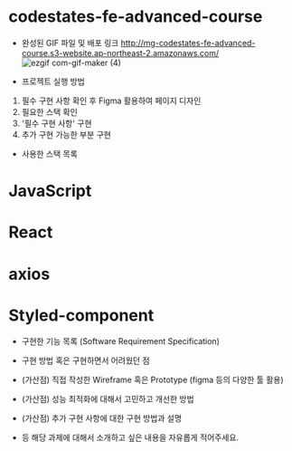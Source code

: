 # codestates-fe-advanced-course

- 완성된 GIF 파일 및 배포 링크
http://mg-codestates-fe-advanced-course.s3-website.ap-northeast-2.amazonaws.com/
![ezgif com-gif-maker (4)](https://user-images.githubusercontent.com/74203440/183103620-3ebe7053-10c7-4b61-99df-6c998e468f1a.gif)

- 프로젝트 실행 방법
1. 필수 구현 사항 확인 후 Figma 활용하여 페이지 디자인
2. 필요한 스택 확인
3. '필수 구현 사항' 구현
4. 추가 구현 가능한 부분 구현

- 사용한 스택 목록
# JavaScript
# React
# axios
# Styled-component

- 구현한 기능 목록 (Software Requirement Specification)

- 구현 방법 혹은 구현하면서 어려웠던 점
- (가산점) 직접 작성한 Wireframe 혹은 Prototype (figma 등의 다양한 툴 활용)
- (가산점) 성능 최적화에 대해서 고민하고 개선한 방법
- (가산점) 추가 구현 사항에 대한 구현 방법과 설명
- 등 해당 과제에 대해서 소개하고 싶은 내용을 자유롭게 적어주세요.
